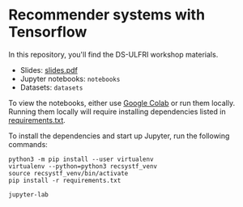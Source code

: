 # Recommender systems with Tensorflow
In this repository, you'll find the DS-ULFRI workshop materials. 

- Slides: [slides.pdf](slides.pdf)
- Jupyter notebooks: `notebooks`
- Datasets: `datasets`

To view the notebooks, either use [Google Colab](https://colab.research.google.com/) or run them locally. Running them locally will require installing dependencies listed in [requirements.txt](requirements.txt).

To install the dependencies and start up Jupyter, run the following commands:
```
python3 -m pip install --user virtualenv
virtualenv --python=python3 recsystf_venv
source recsystf_venv/bin/activate
pip install -r requirements.txt

jupyter-lab
```